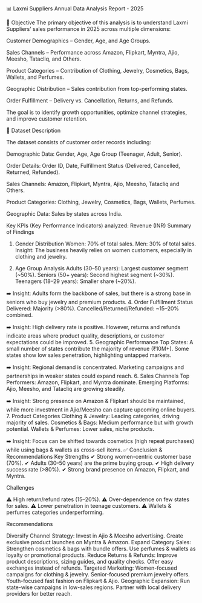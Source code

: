 📊 Laxmi Suppliers Annual Data Analysis Report - 2025

🎯 Objective
The primary objective of this analysis is to understand Laxmi Suppliers’ sales performance in 2025 across multiple dimensions:

Customer Demographics – Gender, Age, and Age Groups.

Sales Channels – Performance across Amazon, Flipkart, Myntra, Ajio, Meesho, Tatacliq, and Others.

Product Categories – Contribution of Clothing, Jewelry, Cosmetics, Bags, Wallets, and Perfumes.

Geographic Distribution – Sales contribution from top-performing states.

Order Fulfillment – Delivery vs. Cancellation, Returns, and Refunds.

The goal is to identify growth opportunities, optimize channel strategies, and improve customer retention.

📖 Dataset Description

The dataset consists of customer order records including:

Demographic Data: Gender, Age, Age Group (Teenager, Adult, Senior).

Order Details: Order ID, Date, Fulfillment Status (Delivered, Cancelled, Returned, Refunded).

Sales Channels: Amazon, Flipkart, Myntra, Ajio, Meesho, Tatacliq and Others.

Product Categories: Clothing, Jewelry, Cosmetics, Bags, Wallets, Perfumes.

Geographic Data: Sales by states across India.

Key KPIs (Key Performance Indicators) analyzed:
Revenue (INR)
Summary of Findings
1. Gender Distribution
Women: 70% of total sales.
Men: 30% of total sales.
Insight: The business heavily relies on women customers, especially in clothing and jewelry.

2. Age Group Analysis
Adults (30–50 years): Largest customer segment (~50%).
Seniors (50+ years): Second highest segment (~30%).
Teenagers (18–29 years): Smaller share (~20%).

➡️ Insight: Adults form the backbone of sales, but there is a strong base in seniors who buy jewelry and premium products.
4. Order Fulfillment Status
Delivered: Majority (>80%).
Cancelled/Returned/Refunded: ~15–20% combined.

➡️ Insight: High delivery rate is positive. However, returns and refunds indicate areas where product quality, descriptions, or customer expectations could be improved.
5. Geographic Performance
Top States: A small number of states contribute the majority of revenue (₹10M+).
Some states show low sales penetration, highlighting untapped markets.

➡️ Insight: Regional demand is concentrated. Marketing campaigns and partnerships in weaker states could expand reach.
6. Sales Channels
Top Performers: Amazon, Flipkart, and Myntra dominate.
Emerging Platforms: Ajio, Meesho, and Tatacliq are growing steadily.

➡️ Insight: Strong presence on Amazon & Flipkart should be maintained, while more investment in Ajio/Meesho can capture upcoming online buyers.
7. Product Categories
Clothing & Jewelry: Leading categories, driving majority of sales.
Cosmetics & Bags: Medium performance but with growth potential.
Wallets & Perfumes: Lower sales, niche products.

➡️ Insight: Focus can be shifted towards cosmetics (high repeat purchases) while using bags & wallets as cross-sell items.
✅ Conclusion & Recommendations
Key Strengths
✔ Strong women-centric customer base (70%).
✔ Adults (30–50 years) are the prime buying group.
✔ High delivery success rate (>80%).
✔ Strong brand presence on Amazon, Flipkart, and Myntra.

Challenges

⚠ High return/refund rates (15–20%).
⚠ Over-dependence on few states for sales.
⚠ Lower penetration in teenage customers.
⚠ Wallets & perfumes categories underperforming.

Recommendations

Diversify Channel Strategy:
Invest in Ajio & Meesho advertising.
Create exclusive product launches on Myntra & Amazon.
Expand Category Sales:
Strengthen cosmetics & bags with bundle offers.
Use perfumes & wallets as loyalty or promotional products.
Reduce Returns & Refunds:
Improve product descriptions, sizing guides, and quality checks.
Offer easy exchanges instead of refunds.
Targeted Marketing:
Women-focused campaigns for clothing & jewelry.
Senior-focused premium jewelry offers.
Youth-focused fast fashion on Flipkart & Ajio.
Geographic Expansion:
Run state-wise campaigns in low-sales regions.
Partner with local delivery providers for better reach.
